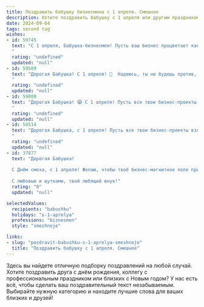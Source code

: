 ```yaml
---
title: Поздравить бабушку бизнесмена с 1 апреля. Смешное
description: Хотите поздравить бабушку с 1 апреля или другим праздником? Наш ИИ создаст незабываемое поздравление, а вы обязательно выделитесь среди других.  
date: 2024-09-04
tags: second tag
wishes:
- id: 59745
  text: "С 1 апреля, Бабушка-бизнесмен! Пусть ваш бизнес процветает как первые весенние цветы, а сделки заключаются так же легко, как  в апрельский Fool's Day! 😉
  "
  rating: "undefined"
  updated: "null"
- id: 59509
  text: "Дорогая Бабушка! С 1 апреля! 🥳  Надеюсь, ты не будешь против, если я немного пошучу? 😉 Как успехи в бизнесе? Уже освоила новый трюк – как заставить клиентов инвестировать в… гм…  ну, в общем, в твои пенсионные мечты? 😂  В любом случае, желаю тебе успехов,  и пусть удача всегда улыбается тебе!  😜
  "
  rating: "undefined"
  updated: "null"
- id: 59009
  text: "Дорогая Бабушка! 😹 С 1 апреля! Пусть все твои бизнес-проекты сегодня принесут не только прибыль, но и море веселья! Желаю, чтобы твой рабочий день был наполнен шутками, розыгрышами и позитивом! 😜
  "
  rating: "undefined"
  updated: "null"
- id: 58514
  text: "Дорогая Бабушка, с 1 апреля! Пусть все твои бизнес-проекты взлетают до небес, а конкуренты падают \"ниже плинтуса\"!  😁  Желаю тебе много-много выгодных сделок, чтобы ты могла порадовать себя и нас новыми крутыми покупками! 🎉  Будь всегда бодрой, энергичной и не теряй  \"остроумия\" в своих делах! 😉
  "
  rating: "undefined"
  updated: "null"
- id: 37877
  text: "Дорогая Бабушка!
  
  С Днём смеха, с 1 апреля! Желаю, чтобы твоё бизнес-магнитное поле привлекало только удачу и хорошее настроение, а конкуренты падали от смеха, когда увидят, что твои идеи не поддаются весёлым шуткам! Пусть каждое утро начинается с улыбки, а каждый вечер заканчивается хорошей сделкой. Не забывай, что даже самый серьёзный бизнесмен должен иметь чувства юмора!
  
  С любовью и шутками, твой любящий внук!"
  rating: "0"
  updated: "null"

selectedValues:
  recipients: "babushku"
  holidays: "s-1-aprelya"
  professions: "biznesmen"
  style: "smeshnoje"

links:
- slug: "pozdravit-babushku-s-1-aprelya-smeshnoje"
  title: "Поздравить бабушку с 1 апреля. Смешное"
---
```


Здесь вы найдете отличную подборку поздравлений на любой случай. 
Хотите поздравить друга с днём рождения, коллегу с профессиональным праздником или близких с Новым годом? У нас есть всё, чтобы сделать ваш поздравительный текст незабываемым. Выбирайте нужную категорию и находите лучшие слова для ваших близких и друзей!
